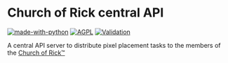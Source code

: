 # Church of Rick central API

[![made-with-python](https://img.shields.io/badge/Made%20with-Python%203.8+-ffe900.svg?longCache=true&style=flat-square&colorB=00a1ff&logo=python&logoColor=88889e)](https://www.python.org/)
[![AGPL](https://img.shields.io/badge/Licensed%20under-AGPL-red.svg?style=flat-square)](./LICENSE)
[![Validation](https://github.com/ItsDrike/rickchurch/actions/workflows/validation.yaml/badge.svg)](https://github.com/ItsDrike/rickchurch/actions/workflows/validation.yaml?style=flat-square)

A central API server to distribute pixel placement tasks to the members of the
[Church of Rick™](https://pixel-tasks.scoder12.repl.co)
